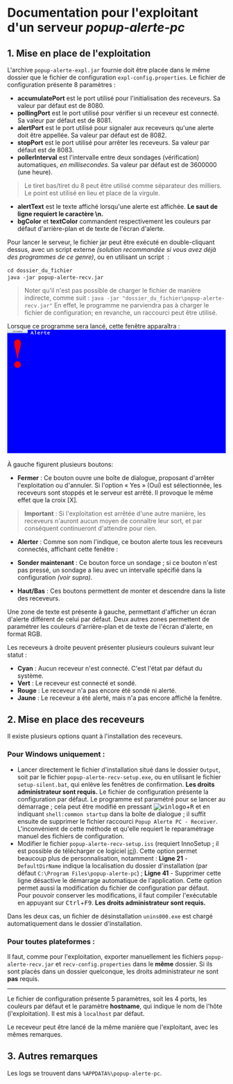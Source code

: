 # Documentation pour l'exploitant d'un serveur *popup-alerte-pc*

## 1.	Mise en place de l'exploitation
L'archive `popup-alerte-expl.jar` fournie doit être placée dans le même dossier que le fichier de configuration `expl-config.properties`.
Le fichier de configuration présente 8 paramètres&nbsp;:

 - **accumulatePort** est le port utilisé pour l'initialisation des receveurs. Sa valeur par défaut est de 8080.
 -  **pollingPort** est le port utilisé pour vérifier si un receveur est connecté. Sa valeur par défaut est de 8081.
 -  **alertPort** est le port utilisé pour signaler aux receveurs qu'une alerte doit être appellée. Sa valeur par défaut est de 8082.
 -  **stopPort** est le port utilisé pour arrêter les receveurs. Sa valeur par défaut est de 8083.
 - **pollerInterval** est l'intervalle entre deux sondages (vérification) automatiques, *en millisecondes*. Sa valeur par défaut est de 3600000 (une heure).
> Le tiret bas/tiret du 8 peut être utilisé comme séparateur des milliers. Le point est utilisé en lieu et place de la virgule.
 - **alertText** est le texte affiché lorsqu'une alerte est affichée. **Le saut de ligne requiert le caractère \n.**
 - **bgColor** et **textColor** commandent respectivement les couleurs par défaut d'arrière-plan et de texte de l'écran d'alerte.

Pour lancer le serveur, le fichier jar peut être exécuté en double-cliquant dessus, avec un script externe *(solution recommandée si vous avez déjà des programmes de ce genre)*, ou en utilisant un script &nbsp;:

    cd dossier_du_fichier
    java -jar popup-alerte-recv.jar
 
  > Noter qu'il n'est pas possible de charger le fichier de manière indirecte, comme suit&nbsp;:
  > `java -jar "dossier_du_fichier\popup-alerte-recv.jar"`
  > En effet, le programme ne parviendra pas à charger le fichier de configuration; en revanche, un raccourci peut être utilisé.

Lorsque ce programme sera lancé, cette fenêtre apparaîtra&nbsp;:
![ ](./alert_screen.png "Ecran d'alerte")

À gauche figurent plusieurs boutons:

 - **Fermer**&nbsp;: Ce bouton ouvre une boîte de dialogue, proposant d'arrêter l'exploitation ou d'annuler. Si l'option &laquo;&nbsp;Yes&nbsp;&raquo; (Oui) est sélectionnée, les receveurs sont stoppés et le serveur est arrêté. Il provoque le même effet que la croix [X].
> **Important**&nbsp;: Si l'exploitation est arrêtée d'une autre manière, les receveurs n'auront aucun moyen de connaître leur sort, et par conséquent continueront d'attendre pour rien.
- **Alerter**&nbsp;: Comme son nom l'indique, ce bouton alerte tous les receveurs connectés, affichant cette fenêtre&nbsp;:

- **Sonder maintenant**&nbsp;: Ce bouton force un sondage&nbsp;; si ce bouton n'est pas pressé, un sondage a lieu avec un intervalle spécifié dans la configuration *(voir supra)*.
- **Haut/Bas**&nbsp;: Ces boutons permettent de monter et descendre dans la liste des receveurs.

Une zone de texte est présente à gauche, permettant d'afficher un écran d'alerte différent de celui par défaut.
Deux autres zones permettent de paramétrer les couleurs d'arrière-plan et de texte de l'écran d'alerte, en format RGB.

Les receveurs à droite peuvent présenter plusieurs couleurs suivant leur statut&nbsp;:

 - **Cyan**&nbsp;: Aucun receveur n'est connecté. C'est l'état par défaut du système.
 - **Vert**&nbsp;: Le receveur est connecté et sondé.
 - **Rouge**&nbsp;: Le receveur n'a pas encore été sondé ni alerté.
 - **Jaune**&nbsp;: Le receveur a été alerté, mais n'a pas encore affiché la fenêtre.

## 2.	Mise en place des receveurs
Il existe plusieurs options quant à l'installation des receveurs.

### Pour Windows uniquement&nbsp;:
 - Lancer directement le fichier d'installation situé dans le dossier `Output`, soit par le fichier `popup-alerte-recv-setup.exe`, ou en utilisant le fichier `setup-silent.bat`, qui enlève les fenêtres de confirmation. **Les droits administrateur sont requis.** Le fichier de configuration présente la configuration par défaut. Le programme est paramétré pour se lancer au démarrage&nbsp;; cela peut être modifié en pressant <kbd>![winlogo]</kbd>+<kbd>R</kbd> et en indiquant `shell:common startup` dans la boîte de dialogue&nbsp;; il suffit ensuite de supprimer le fichier raccourci `Popup Alerte PC - Receiver`. L'inconvénient de cette méthode et qu'elle requiert le reparamétrage manuel des fichiers de configuration.
 - Modifier le fichier `popup-alerte-recv-setup.iss` (requiert InnoSetup&nbsp;; il est possible de télécharger ce logiciel [ici](https://jrsoftware.org/isdl.php)). Cette option permet beaucoup plus de personnalisation, notamment&nbsp;:
**Ligne 21**&nbsp;- `DefaultDirName` indique la localisation du dossier d'installation (par 		défaut `C:\Program Files\popup-alerte-pc`)&nbsp;;
**Ligne 41**&nbsp;- Supprimer cette ligne désactive le démarrage automatique de l'application.
Cette option permet aussi la modification du fichier de configuration par défaut.<br />
Pour pouvoir conserver les modifications, il faut compiler l'exécutable en appuyant sur <kbd>Ctrl</kbd>+<kbd>F9</kbd>.  **Les droits administrateur sont requis.**

Dans les deux cas, un fichier de désinstallation `unins000.exe` est chargé automatiquement dans le dossier d'installation.

### Pour toutes plateformes&nbsp;:
Il faut, comme pour l'exploitation, exporter manuellement les fichiers `popup-alerte-recv.jar` et `recv-config.properties` dans le **même** dossier. Si ils sont placés dans un dossier quelconque, les droits administrateur ne sont **pas** requis.
<hr />

Le fichier de configuration présente 5 paramètres, soit les 4 ports, les couleurs par défaut et le paramètre **hostname**, qui indique le nom de l'hôte (l'exploitation). Il est mis à `localhost` par défaut.

Le receveur  peut être lancé de la même manière que l'exploitant, avec les mêmes remarques.

## 3. Autres remarques 
Les logs se trouvent dans `%APPDATA%\popup-alerte-pc`.


[winlogo]: http://i.stack.imgur.com/Rfuw7.png